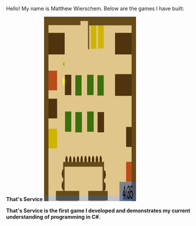 Hello! My name is Matthew Wierschem.
Below are the games I have built:

<b>That's Service<b/>
<img src="ScrnSht_PopUps.jpg" height="500" width="250"/>
<p>
  That's Service is the first game I developed and demonstrates my current understanding of programming in C#.
</p>

